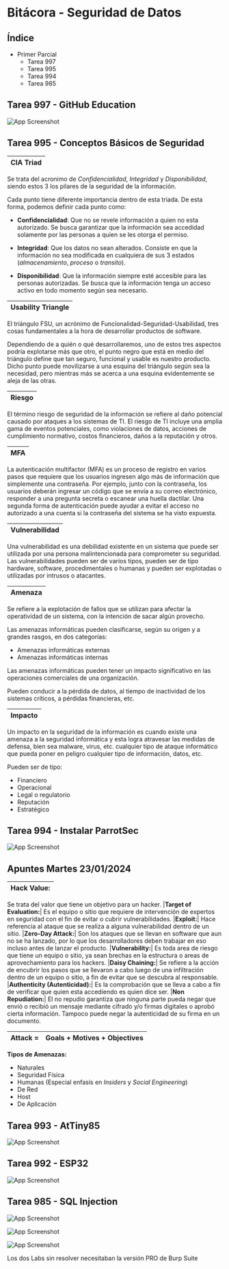 # Bitácora - Seguridad de Datos

## Índice

 - Primer Parcial
    - Tarea 997
    - Tarea 995
    - Tarea 994
    - Tarea 985
    
## 

## Tarea 997 - GitHub Education

![App Screenshot](https://github.com/v-Chriz-v/Seguridad_Datos/blob/main/Bitacora/Primer%20parcial/Images/GitHubEdu.png)

##

## Tarea 995 - Conceptos Básicos de Seguridad

|**CIA Triad**|
|:-----------:|

Se trata del acronimo de *Confidencialidad*, *Integridad* y *Disponibilidad*, siendo estos 3 los pilares de la seguridad de la información.

Cada punto tiene diferente importancia dentro de esta triada. De esta forma, podemos definir cada punto como:
 
 - **Confidencialidad**:
   Que no se revele información a quien no esta autorizado. Se busca garantizar que la información sea accedidad solamente    por las personas a quien se les otorga el permiso.
   
 - **Integridad**:
   Que los datos no sean alterados. Consiste en que la información no sea modificada en cualquiera de sus 3 estados (*almacenamiento*, *proceso* o *transito*).
   
 - **Disponibilidad**:
   Que la información siempre esté accesible para las personas autorizadas. Se busca que la información tenga un acceso 
   activo en todo momento según sea necesario.

|**Usability Triangle**|
|:--------------------:|

El triángulo FSU, un acrónimo de Funcionalidad-Seguridad-Usabilidad, tres cosas fundamentales a la hora de desarrollar productos de software.

Dependiendo de a quién o qué desarrollaremos, uno de estos tres aspectos podría explotarse más que otro, el punto negro que está en medio del triángulo define que tan seguro, funcional y usable es nuestro producto. Dicho punto puede movilizarse a una esquina del triángulo según sea la necesidad, pero mientras más se acerca a una esquina evidentemente se aleja de las otras.

|**Riesgo**|
|:--------:|

El término riesgo de seguridad de la información se refiere al daño potencial causado por ataques a los sistemas de TI. El riesgo de TI incluye una amplia gama de eventos potenciales, como violaciones de datos, acciones de cumplimiento normativo, costos financieros, daños a la reputación y otros.

|**MFA**|
|:-----:|

La autenticación multifactor (MFA) es un proceso de registro en varios pasos que requiere que los usuarios ingresen algo más de información que simplemente una contraseña. Por ejemplo, junto con la contraseña, los usuarios deberán ingresar un código que se envía a su correo electrónico, responder a una pregunta secreta o escanear una huella dactilar. Una segunda forma de autenticación puede ayudar a evitar el acceso no autorizado a una cuenta si la contraseña del sistema se ha visto expuesta.

|**Vulnerabilidad**|
|:----------------:|

Una vulnerabilidad es una debilidad existente en un sistema que puede ser utilizada por una persona malintencionada para comprometer su seguridad. Las vulnerabilidades pueden ser de varios tipos, pueden ser de tipo hardware, software, procedimentales o humanas y pueden ser explotadas o utilizadas por intrusos o atacantes.

|**Amenaza**|
|:---------:|

Se refiere a la explotación de fallos que se utilizan para afectar la operatividad de un sistema, con la intención de sacar algún provecho.

Las amenazas informáticas pueden clasificarse, según su origen y a grandes rasgos, en dos categorías:

  - Amenazas informáticas externas
  - Amenazas informáticas internas

Las amenazas informáticas pueden tener un impacto significativo en las operaciones comerciales de una organización.

Pueden conducir a la pérdida de datos, al tiempo de inactividad de los sistemas críticos, a pérdidas financieras, etc.

|**Impacto**|
|:---------:|

Un impacto en la seguridad de la información es cuando existe una amenaza a la seguridad informática y esta logra atravesar las medidas de defensa, bien sea malware, virus, etc. cualquier tipo de ataque informático que pueda poner en peligro cualquier tipo de información, datos, etc.

Pueden ser de tipo:

   - Financiero
   - Operacional
   - Legal o regulatorio
   - Reputación
   - Estratégico

## 
## Tarea 994 - Instalar ParrotSec

![App Screenshot](https://github.com/v-Chriz-v/Seguridad_Datos/blob/main/Bitacora/Primer%20parcial/Images/Parrot.jpg)

##
## Apuntes Martes 23/01/2024

|**Hack Value:**|
|:--------------|
Se trata del valor que tiene un objetivo para un hacker.
|**Target of Evaluation:**|
Es el equipo o sitio que requiere de intervención de expertos en seguridad con el fin de evitar o cubrir vulnerabilidades.
|**Exploit:**|
Hace referencia al ataque que se realiza a alguna vulnerabilidad dentro de un sitio.
|**Zero-Day Attack:**|
Son los ataques que se llevan en software que aun no se ha lanzado, por lo que los desarrolladores deben trabajar en eso incluso antes de lanzar el producto.
|**Vulnerability:**|
Es toda area de riesgo que tiene un equipo o sitio, ya sean brechas en la estructura o areas de aprovechamiento para los hackers.
|**Daisy Chaining:**|
Se refiere a la acción de encubrir los pasos que se llevaron a cabo luego de una infiltración dentro de un equipo o sitio, a fin de evitar que se descubra al responsable.
|**Authenticity (Autenticidad):**| 
Es la comprobación que se lleva a cabo a fin de verificar que quien esta accediendo es quien dice ser. 
|**Non Repudiation:**|
El no repudio garantiza que ninguna parte pueda negar que envió o recibió un mensaje mediante cifrado y/o firmas digitales o aprobó cierta información. Tampoco puede negar la autenticidad de su firma en un documento.

|**Attack** =|Goals + Motives + Objectives|
|:-----------|:---------------------------|   

**Tipos de Amenazas:**

* Naturales
* Seguridad Física
* Humanas (Especial enfasís en *Insiders* y *Social Engineering*)
* De Red 
* Host
* De Aplicación  

##

## Tarea 993 - AtTiny85

![App Screenshot](https://github.com/v-Chriz-v/Seguridad_Datos/blob/main/Bitacora/Primer%20parcial/Images/AtTiny.jpg)

##

## Tarea 992 - ESP32

![App Screenshot](https://github.com/v-Chriz-v/Seguridad_Datos/blob/main/Bitacora/Primer%20parcial/Images/ESP32.jpg)

##

## Tarea 985 - SQL Injection

![App Screenshot](https://github.com/v-Chriz-v/Seguridad_Datos/blob/main/Bitacora/Primer%20parcial/SQL%20Injection/SQL_Injection_1.png)

![App Screenshot](https://github.com/v-Chriz-v/Seguridad_Datos/blob/main/Bitacora/Primer%20parcial/SQL%20Injection/SQL_Injection_2.png)

![App Screenshot](https://github.com/v-Chriz-v/Seguridad_Datos/blob/main/Bitacora/Primer%20parcial/SQL%20Injection/SQL_Injection_3.png)

Los dos Labs sin resolver necesitaban la versión PRO de Burp Suite 

##